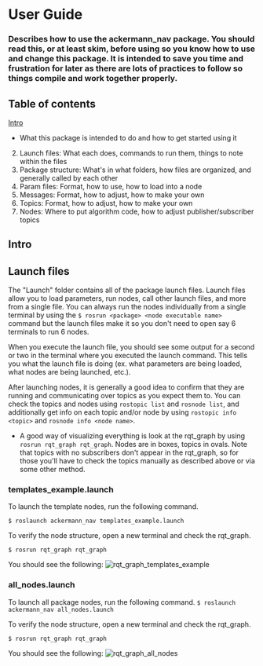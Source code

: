 # User Guide
### Describes how to use the ackermann_nav package. You should read this, or at least skim, before using so you know how to use and change this package. It is intended to save you time and frustration for later as there are lots of practices to follow so things compile and work together properly. 

## Table of contents
[Intro](#intro) 
- What this package is intended to do and how to get started using it
2. Launch files: What each does, commands to run them, things to note within the files
3. Package structure: What's in what folders, how files are organized, and generally called by each other
4. Param files: Format, how to use, how to load into a node
5. Messages: Format, how to adjust, how to make your own
6. Topics: Format, how to adjust, how to make your own
7. Nodes: Where to put algorithm code, how to adjust publisher/subscriber topics

## Intro

## Launch files
The "Launch" folder contains all of the package launch files. Launch files allow you to load parameters, run nodes, call other launch files, and more from a single file. You can always run the nodes individually from a single terminal by using the `$ rosrun <package> <node executable name>` command but the launch files make it so you don't need to open say 6 terminals to run 6 nodes.

When you execute the launch file, you should see some output for a second or two in the terminal where you executed the launch command. This tells you what the launch file is doing (ex. what parameters are being loaded, what nodes are being launched, etc.).

After launching nodes, it is generally a good idea to confirm that they are running and communicating over topics as you expect them to. You can check the topics and nodes using `rostopic list` and `rosnode list`, and additionally get info on each topic and/or node by using `rostopic info <topic>` and `rosnode info <node name>`. 
- A good way of visualizing everything is look at the rqt_graph by using `rosrun rqt_graph rqt_graph`. Nodes are in boxes, topics in ovals. Note that topics with no subscribers don't appear in the rqt_graph, so for those you'll have to check the topics manually as described above or via some other method. 

### templates_example.launch
To launch the template nodes, run the following command. 

`$ roslaunch ackermann_nav templates_example.launch`

To verify the node structure, open a new terminal and check the rqt_graph.

`$ rosrun rqt_graph rqt_graph`

You should see the following:
![rqt_graph_templates_example](https://github.com/apletta/ackermann_nav-ROS/blob/master/README/pics/templates_example_rqt_graph.png)


### all_nodes.launch
To launch all package nodes, run the following command.
`$ roslaunch ackermann_nav all_nodes.launch`

 To verify the node structure, open a new terminal and check the rqt_graph.

`$ rosrun rqt_graph rqt_graph`

You should see the following:
![rqt_graph_all_nodes](https://github.com/apletta/ackermann_nav-ROS/blob/master/README/pics/all_nodes_rqt_graph.png)


